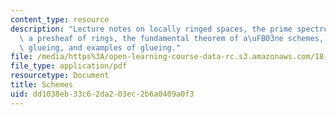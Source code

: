 ```yaml
---
content_type: resource
description: "Lecture notes on locally ringed spaces, the prime spectrum of a ring,\
  \ a presheaf of rings, the fundamental theorem of a\uFB03ne schemes, schemes by\
  \ glueing, and examples of glueing."
file: /media/https%3A/open-learning-course-data-rc.s3.amazonaws.com/18-726-algebraic-geometry-spring-2009/dd1038eb33c62da203ec2b6a0409a0f3_MIT18_726s09_lec05_schemes.pdf
file_type: application/pdf
resourcetype: Document
title: Schemes
uid: dd1038eb-33c6-2da2-03ec-2b6a0409a0f3
---
```

